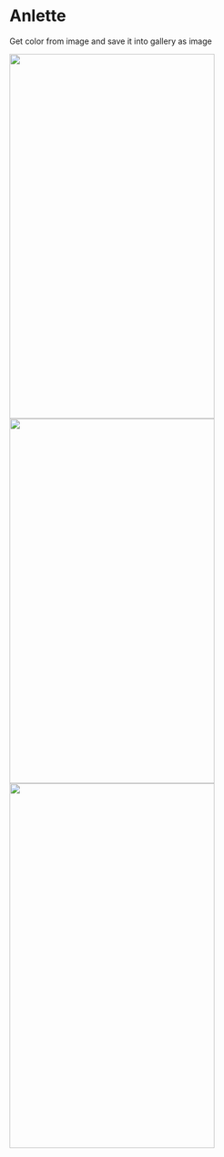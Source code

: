 # Anlette
Get color from image and save it into gallery as image

<img src="https://github.com/sk-day/Anlette/blob/master/screenshots/Screenshot_1.jpg" width="360" height="640">
<img src="https://github.com/sk-day/Anlette/blob/master/screenshots/Screenshot_2.jpg" width="360" height="640">
<img src="https://github.com/sk-day/Anlette/blob/master/screenshots/Screenshot_3.jpg" width="360" height="640">

